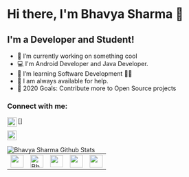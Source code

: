# Hi there, I'm Bhavya Sharma 👋

## I'm a Developer and Student!

- 🔭 I’m currently working on something cool 
- 💻 I'm Android Developer and Java Developer.
- 🌱 I’m learning Software Development 👨‍💻 
- 💬 I am always available for help. 
- 🥅 2020 Goals: Contribute more to Open Source projects

### Connect with me:


[<img align="left" alt="https://www.linkedin.com/in/bhavya-sharma410/ | LinkedIn" width="22px" src="https://user-images.githubusercontent.com/54014998/89635873-4cfc9500-d8c5-11ea-838a-e1e72da47ae2.png" />]

[<img src="https://user-images.githubusercontent.com/54014998/89635873-4cfc9500-d8c5-11ea-838a-e1e72da47ae2.png" width="22px" height="22px" />](https://www.linkedin.com/in/bhavya-sharma410/)

<table>
  <tr>
    <td style="border:0px;">
<a href="https://www.linkedin.com/in/bhavya-sharma410/"> <img src="https://user-images.githubusercontent.com/54014998/89635873-4cfc9500-d8c5-11ea-838a-e1e72da47ae2.png" height="30px" width="30px"> </a> 
</td>
    
  <td>  
<a href="https://dev.to/bhavya104"> <img src="https://d2fltix0v2e0sb.cloudfront.net/dev-badge.svg" alt="Bhavya Sharma's DEV Profile" height="30px" width="30px"> </a>
</td>

<td>
<a href="https://medium.com/@developerbhavya"> <img src="https://user-images.githubusercontent.com/54014998/89635600-d790c480-d8c4-11ea-81c2-f8ef6337741c.png" height="28px" width="30px"> </a>
</td>

<td>
<a href="https://www.instagram.com/i.bhavya.sharma/"> <img src="https://user-images.githubusercontent.com/54014998/89635610-d9f31e80-d8c4-11ea-8534-b4c03574e7a3.png" height="30px" width="30px"> </a>
</td>

<td>
<a href="https://twitter.com/bhavyasharma104"> <img src="https://user-images.githubusercontent.com/54014998/89635609-d95a8800-d8c4-11ea-859c-082a4d540607.png" height="30px" width="30px"> </a>
</td>


<img align="left" alt="Bhavya Sharma Github Stats" src="https://github-readme-stats.vercel.app/api?username=bhavya104&show_icons=true&theme=radical"> 




<!--
📊 **I spend my much time on**
```text
Kotlin                 ██████████████████░░░░
JAVA                   ████████████████░░░░░░
DATA STRUCTURES        ██████████████░░░░░░░░ 
Github                 ████████████████░░░░░░  
Web                    ████████████░░░░░░░░░░  
Other                  ███░░░░░░░░░░░░░░░░░░░
```
-->
